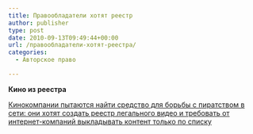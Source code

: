 ```yaml
---
title: Правообладатели хотят реестр
author: publisher
type: post
date: 2010-09-13T09:49:44+00:00
url: /правообладатели-хотят-реестра/
categories:
  - Авторское право

---
```

**Кино из реестра**

[Кинокомпании пытаются найти средство для борьбы с пиратством в сети: они хотят создать реестр легального видео и требовать от интернет-компаний выкладывать контент только по списку](http://www.vedomosti.ru/newspaper/article/245432/kino_iz_reestra)